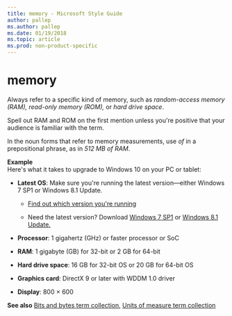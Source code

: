 ```yaml
---
title: memory - Microsoft Style Guide
author: pallep
ms.author: pallep
ms.date: 01/19/2018
ms.topic: article
ms.prod: non-product-specific
---
```


# memory

Always refer to a specific kind of memory, such as *random-access memory (*<em>RAM)</em>*, read-only memory (ROM),* or *hard drive space*. 

Spell out RAM and ROM on the first mention unless you're positive that your audience is familiar with the term.

In the noun forms that refer to memory measurements, use *of* in a prepositional phrase, as in *512 MB of RAM*.

**Example**  
Here's what it takes to upgrade to Windows 10 on your PC or tablet: 

  - **Latest OS**: Make sure you're running the latest version—either Windows 7 SP1 or Windows 8.1 Update.
    
      - [Find out which version you're running ](http://windows.microsoft.com/en-us/windows/which-operating-system)
    
      - Need the latest version? Download [Windows 7 SP1](http://windows.microsoft.com/en-us/windows7/install-windows-7-service-pack-1) or [Windows 8.1 Update.](http://windows.microsoft.com/en-us/windows-8/update-from-windows-8-tutorial)

  - **Processor**: 1 gigahertz (GHz) or faster processor or SoC

  - **RAM**: 1 gigabyte (GB) for 32-bit or 2 GB for 64-bit

  - **Hard drive space**: 16 GB for 32-bit OS or 20 GB for 64-bit OS

  - **Graphics card**: DirectX 9 or later with WDDM 1.0 driver

  - **Display**: 800 × 600

**See also** [Bits and bytes term collection](~/a-z-word-list-term-collections/term-collections/bits-bytes-terms.md), [Units of measure term collection](~/a-z-word-list-term-collections/term-collections/units-of-measure-terms.md)
